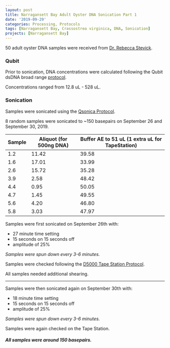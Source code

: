 ```yaml
---
layout: post
title: Narragansett Bay Adult Oyster DNA Sonication Part 1
date: '2019-09-29'
categories: Processing, Protocols
tags: [Narragansett Bay, Crassostrea virginica, DNA, Sonication]
projects: [Narragansett Bay]
---
```



50 adult oyster DNA samples were received from [Dr. Rebecca Stevick](https://github.com/rjstevick).

### Qubit
Prior to sonication, DNA concentrations were calculated following the Qubit dsDNA broad range [protocol](https://meschedl.github.io/MESPutnam_Open_Lab_Notebook/Qubit-Protocol/).

Concentrations ranged from 12.8 uL - 528 uL.

### Sonication

Samples were sonicated using the [Qsonica Protocol](https://meschedl.github.io/MESPutnam_Open_Lab_Notebook/Qsonica/).

8 random samples were sonicated to ~150 basepairs on September 26 and September 30, 2019.

|Sample|Aliquot (for 500ng DNA)|Buffer AE to 51 uL (1 extra uL for TapeStation)|
|---|---|---|
|1.2|11.42|39.58|
|1.6|17.01|33.99|
|2.6|15.72|35.28|
|3.9|2.58|48.42|
|4.4|0.95|50.05|
|4.7|1.45|49.55|
|5.6|4.20|46.80|
|5.8|3.03|47.97|

Samples were first sonicated on September 26th with:

- 27 minute time setting
- 15 seconds on 15 seconds off
- amplitude of 25%

*Samples were spun down every 3-6 minutes.*

Samples were checked following the [D5000 Tape Station Protocol](https://github.com/meschedl/MESPutnam_Open_Lab_Notebook/blob/master/_posts/2019-07-30-DNA-Tapestation.md).

All samples needed additional shearing.

----

Samples were then sonicated again on September 30th with:

- 18 minute time setting
- 15 seconds on 15 seconds off
- amplitude of 25%

*Samples were spun down every 3-6 minutes.*

Samples were again checked on the Tape Station.
##### All samples were around 150 basepairs.
